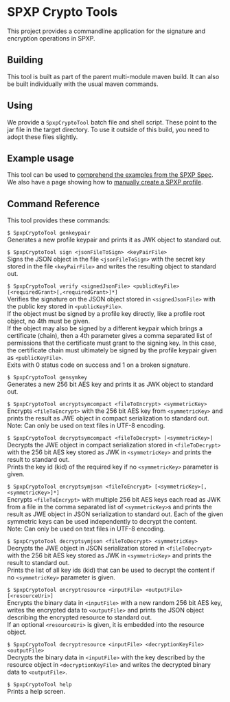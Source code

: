 # SPXP Crypto Tools
This project provides a commandline application for the signature and encryption
operations in SPXP.  

## Building
This tool is built as part of the parent multi-module maven build. It can also
be built individually with the usual maven commands.

## Using
We provide a `SpxpCryptoTool` batch file and shell script. These point to the
jar file in the target directory. To use it outside of this build, you need to
adopt these files slightly.

## Example usage
This tool can be used to [comprehend the examples from the SPXP Spec](./ComprehendSpecExamples.md).  
We also have a page showing how to [manually create a SPXP profile](./ManualProfileCreation.md).

## Command Reference
This tool provides these commands:

`$ SpxpCryptoTool genkeypair`  
Generates a new profile keypair and prints it as JWK object to standard out.

`$ SpxpCryptoTool sign <jsonFileToSign> <keyPairFile>`  
Signs the JSON object in the file `<jsonFileToSign>` with the secret key stored
in the file `<keyPairFile>` and writes the resulting object to standard out.

`$ SpxpCryptoTool verify <signedJsonFile> <publicKeyFile> [<requiredGrant>[,<requiredGrant>]*]`  
Verifies the signature on the JSON object stored in `<signedJsonFile>` with the
public key stored in `<publicKeyFile>`.  
If the object must be signed by a profile key directly, like a profile root
object, no 4th must be given.  
If the object may also be signed by a different keypair which brings a
certificate (chain), then a 4th parameter gives a comma separated list of
permissions that the certificate must grant to the signing key. In this case,
the certificate chain must ultimately be signed by the profile keypair given
as `<publicKeyFile>`.  
Exits with 0 status code on success and 1 on a broken signature.

`$ SpxpCryptoTool gensymkey`  
Generates a new 256 bit AES key and prints it as JWK object to standard out.

`$ SpxpCryptoTool encryptsymcompact <fileToEncrypt> <symmetricKey>`  
Encrypts `<fileToEncrypt>` with the 256 bit AES key from `<symmetricKey>` and
prints the result as JWE object in compact serialization to standard out.  
Note: Can only be used on text files in UTF-8 encoding.

`$ SpxpCryptoTool decryptsymcompact <fileToDecrypt> [<symmetricKey>]`  
Decrypts the JWE object in compact serialization stored in `<fileToDecrypt>`
with the 256 bit AES key stored as JWK in `<symmetricKey>` and prints the
result to standard out.  
Prints the key id (kid) of the required key if no `<symmetricKey>` parameter is
given.

`$ SpxpCryptoTool encryptsymjson <fileToEncrypt> [<symmetricKey>[,<symmetricKey>]*]`  
Encrypts `<fileToEncrypt>` with multiple 256 bit AES keys each read as JWK from
a file in the comma separated list of `<symmetricKey>`s and prints the result
as JWE object in JSON serialization to standard out. Each of the given
symmetric keys can be used independently to decrypt the content.  
Note: Can only be used on text files in UTF-8 encoding.

`$ SpxpCryptoTool decryptsymjson <fileToDecrypt> <symmetricKey>`  
Decrypts the JWE object in JSON serialization stored in `<fileToDecrypt>` with
the 256 bit AES key stored as JWK in `<symmetricKey>` and prints the result to
standard out.  
Prints the list of all key ids (kid) that can be used to decrypt the content if
no `<symmetricKey>` parameter is given.

`$ SpxpCryptoTool encryptresource <inputFile> <outputFile> [<resourceUri>]`  
Encrypts the binary data in `<inputFile>` with a new random 256 bit AES key,
writes the encrypted data to `<outputFile>` and prints the JSON object
describing the encrypted resource to standard out.  
If an optional `<resourceUri>` is given, it is embedded into the resource
object.

`$ SpxpCryptoTool decryptresource <inputFile> <decryptionKeyFile> <outputFile>`  
Decrypts the binary data in `<inputFile>` with the key described by the
resource object in `<decryptionKeyFile>` and writes the decrypted binary data
to `<outputFile>`.

`$ SpxpCryptoTool help`  
Prints a help screen.
